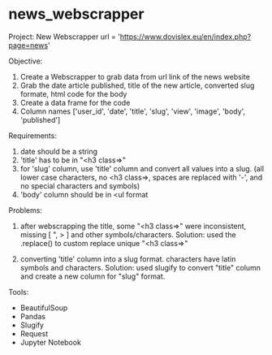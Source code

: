 # news_webscrapper

Project: New Webscrapper
url = 'https://www.dovislex.eu/en/index.php?page=news'

Objective:
1. Create a Webscrapper to grab data from url link of the news website
2. Grab the date article published, title of the new article, converted slug formate, html code for the body
3. Create a data frame for the code
4. Column names ['user_id', 'date', 'title', 'slug', 'view', 'image', 'body', 'published']

Requirements:
1. date should be a string
2. 'title' has to be in "<h3 class=>"
3. for 'slug' column, use 'title' column and convert all values into a slug. 
   (all lower case characters, no <h3 class=>, spaces are replaced with '-', and no special characters and symbols)
4. 'body' column should be in <ul format

Problems:
1. after webscrapping the title, some "<h3 class=>" were inconsistent, missing [ ", > ] and other symbols/characters.
    Solution: used the .replace() to custom replace unique "<h3 class=>"
  
  
  

  
2. converting 'title' column into a slug format. characters have latin symbols and characters.
    Solution: used slugify to convert "title" column and create a new column for "slug" format.
    
Tools:
- BeautifulSoup
- Pandas
- Slugify
- Request
- Jupyter Notebook


